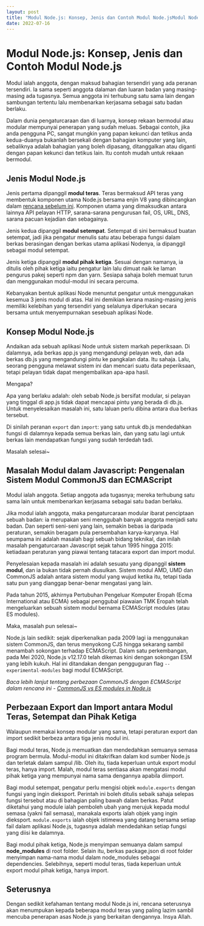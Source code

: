 ```yaml
---
layout: post
title: "Modul Node.js: Konsep, Jenis dan Contoh Modul Node.jsModul Node.js: Konsep, Jenis dan Contoh Modul Node.js"
date: 2022-07-16
---
```


Modul Node.js: Konsep, Jenis dan Contoh Modul Node.js
=====================================================

Modul ialah anggota, dengan maksud bahagian tersendiri yang ada peranan tersendiri. Ia sama seperti anggota dalaman dan luaran badan yang masing-masing ada tugasnya. Semua anggota ini terhubung satu sama lain dengan sambungan tertentu lalu membenarkan kerjasama sebagai satu badan berlaku.

Dalam dunia pengaturcaraan dan di luarnya, konsep rekaan bermodul atau modular mempunyai penerapan yang sudah meluas. Sebagai contoh, jika anda pengguna PC, sangat mungkin yang papan kekunci dan tetikus anda kedua-duanya bukanlah bersekali dengan bahagian komputer yang lain, sebaliknya adalah bahagian yang boleh dipasang, ditanggalkan atau diganti dengan papan kekunci dan tetikus lain. Itu contoh mudah untuk rekaan bermodul.

Jenis Modul Node.js
-------------------

Jenis pertama dipanggil **modul teras**. Teras bermaksud API teras yang membentuk komponen utama Node.js bersama enjin V8 yang dibincangkan dalam [rencana sebelum ini](https://blog-nafizyo.netlify.app/2022/05/17/blog-nafizyo-belajar-nodejs-sebuah-permulaan.html). Komponen utama yang dimaksudkan antara lainnya API pelayan HTTP, sarana-sarana pengurusan fail, OS, URL, DNS, sarana pacuan kejadian dan sebagainya.

Jenis kedua dipanggil **modul setempat**. Setempat di sini bermaksud buatan setempat, jadi jika pengatur menulis satu atau beberapa fungsi dalam berkas berasingan dengan berkas utama aplikasi Nodenya, ia dipanggil sebagai modul setempat.

Jenis ketiga dipanggil **modul pihak ketiga**. Sesuai dengan namanya, ia ditulis oleh pihak ketiga iaitu pengatur lain lalu dimuat naik ke laman pengurus pakej seperti npm dan yarn. Sesiapa sahaja boleh memuat turun dan menggunakan modul-modul ini secara percuma.

Kebanyakan bentuk aplikasi Node menuntut pengatur untuk menggunakan kesemua 3 jenis modul di atas. Hal ini demikian kerana masing-masing jenis memiliki kelebihan yang tersendiri yang selalunya diperlukan secara bersama untuk menyempurnakan sesebuah aplikasi Node.

Konsep Modul Node.js
--------------------

Andaikan ada sebuah aplikasi Node untuk sistem markah peperiksaan. Di dalamnya, ada berkas app.js yang mengandungi pelayan web, dan ada berkas db.js yang mengandungi pintu ke pangkalan data. Itu sahaja. Lalu, seorang pengguna melawat sistem ini dan mencari suatu data peperiksaan, tetapi pelayan tidak dapat mengembalikan apa-apa hasil. 

Mengapa?

Apa yang berlaku adalah: oleh sebab Node.js bersifat modular, si pelayan yang tinggal di app.js tidak dapat mencapai pintu yang berada di db.js. Untuk menyelesaikan masalah ini, satu laluan perlu dibina antara dua berkas tersebut.

Di sinilah peranan `export` dan `import`: yang satu untuk db.js mendedahkan fungsi di dalamnya kepada semua berkas lain, dan yang satu lagi untuk berkas lain mendapatkan fungsi yang sudah terdedah tadi.

Masalah selesai~

Masalah Modul dalam Javascript: Pengenalan Sistem Modul CommonJS dan ECMAScript
-------------------------------------------------------------------------------

Modul ialah anggota. Setiap anggota ada tugasnya; mereka terhubung satu sama lain untuk membenarkan kerjasama sebagai satu badan berlaku. 

Jika modul ialah anggota, maka pengaturcaraan modular ibarat penciptaan sebuah badan: ia merupakan seni menggubah banyak anggota menjadi satu badan. Dan seperti seni-seni yang lain, semakin bebas ia daripada peraturan, semakin beragam pula persembahan karya-karyanya. Hal seumpama ini adalah masalah bagi sebuah bidang teknikal, dan inilah masalah pengaturcaraan Javascript sejak tahun 1995 hingga 2015: ketiadaan peraturan yang piawai tentang tatacara export dan import modul.

Penyelesaian kepada masalah ini adalah sesuatu yang dipanggil **sistem modul**, dan ia bukan tidak pernah diusulkan. Sistem modul AMD, UMD dan CommonJS adalah antara sistem modul yang wujud ketika itu, tetapi tiada satu pun yang dianggap benar-benar mengatasi yang lain.

Pada tahun 2015, akhirnya Pertubuhan Pengeluar Komputer Eropah (Ecma International atau ECMA) sebagai penggubal piawaian TMK Eropah telah mengeluarkan sebuah sistem modul bernama ECMAScript modules (atau ES modules). 

Maka, masalah pun selesai~

Node.js lain sedikit: sejak diperkenalkan pada 2009 lagi ia menggunakan sistem CommonJS, dan terus menyokong CJS hingga sekarang sambil menambah sokongan terhadap ECMAScript. Dalam satu perkembangan, pada Mei 2020, Node.js v12.17.0 telah dikemas kini dengan sokongan ESM yang lebih kukuh. Hal ini ditandakan dengan pengguguran flag `--experimental-modules` bagi modul ECMAScript.

*Baca lebih lanjut tentang perbezaan CommonJS dengan ECMAScript dalam rencana ini - [CommonJS vs ES modules in Node.js](https://blog.logrocket.com/commonjs-vs-es-modules-node-js/#:~:text=ES%20modules%20are%20the%20standard,encapsulating%20JavaScript%20code%20for%20reuse)*

Perbezaan Export dan Import antara Modul Teras, Setempat dan Pihak Ketiga
-------------------------------------------------------------------------

Walaupun memakai konsep modular yang sama, tetapi peraturan export dan import sedikit berbeza antara tiga jenis modul ini. 

Bagi modul teras, Node.js memuatkan dan mendedahkan semuanya semasa program bermula. Modul-modul ini ditakrifkan dalam kod sumber Node.js dan terletak dalam sampul /lib. Oleh itu, tiada keperluan untuk export modul teras, hanya import. Malah, modul teras sentiasa akan mengatasi modul pihak ketiga yang mempunyai nama sama dengannya apabila diimport.

Bagi modul setempat, pengatur perlu mengisi objek `module.exports` dengan fungsi yang ingin dieksport. Perintah ini boleh ditulis sebaik sahaja selepas fungsi tersebut atau di bahagian paling bawah dalam berkas. Patut diketahui yang module ialah pemboleh ubah yang merujuk kepada modul semasa (yakni fail semasa), manakala exports ialah objek yang ingin dieksport. `module.exports` ialah objek istimewa yang datang bersama setiap fail dalam aplikasi Node.js, tugasnya adalah mendedahkan setiap fungsi yang diisi ke dalamnya.

Bagi modul pihak ketiga, Node.js menyimpan semuanya dalam sampul **node_modules** di root folder. Selain itu, berkas package.json di root folder menyimpan nama-nama modul dalam node_modules sebagai dependencies. Selebihnya, seperti modul teras, tiada keperluan untuk export modul pihak ketiga, hanya import.

Seterusnya
----------

Dengan sedikit kefahaman tentang modul Node.js ini, rencana seterusnya akan menumpukan kepada beberapa modul teras yang paling lazim sambil mencuba penerapan asas Node.js yang berkaitan dengannya. Insya Allah.
